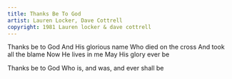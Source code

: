 ```yaml
---
title: Thanks Be To God
artist: Lauren Locker, Dave Cottrell
copyright: 1981 Lauren locker & dave cottrell
---
```


Thanks be to God
And His glorious name
Who died on the cross
And took all the blame
Now He lives in me
May His glory ever be

Thanks be to God
Who is, and was, and ever shall be





